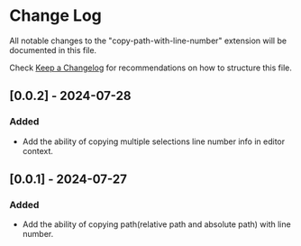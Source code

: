 # Change Log

All notable changes to the "copy-path-with-line-number" extension will be documented in this file.

Check [Keep a Changelog](http://keepachangelog.com/) for recommendations on how to structure this file.

## [0.0.2] - 2024-07-28

### Added

- Add the ability of copying multiple selections line number info in editor context.

## [0.0.1] - 2024-07-27

### Added

- Add the ability of copying path(relative path and absolute path) with line number.

